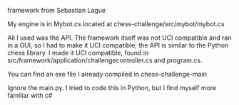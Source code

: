 framework from Sebastian Lague

My engine is in Mybot.cs located at chess-challenge/src/mybot/mybot.cs

All I used was the API. The framework itself was not UCI compatible and ran in a GUI, so I had to make it UCI compatible; the API is similar to the Python chess library.
I made it UCI compatible, found in src/framework/application/challengecontroller.cs and program.cs.

You can find an exe file I already compiled in chess-challenge-main

Ignore the main.py. I tried to code this in Python, but I find myself more familiar with c#

